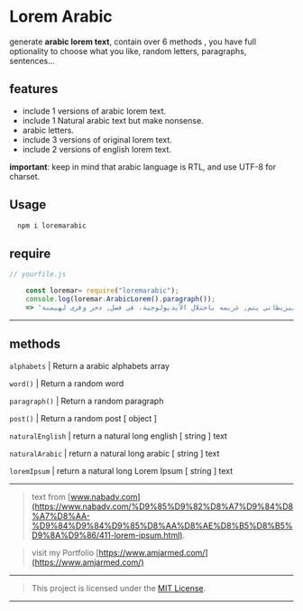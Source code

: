 # Lorem Arabic

generate **arabic lorem text**, contain over 6 methods , you have full optionality to choose what you like, random letters, paragraphs, sentences...

## features

- include 1 versions of arabic lorem text.
- include 1 Natural arabic text but make nonsense.
- arabic letters.
- include 3 versions of original lorem text.
- include 2 versions of english lorem text.

**important**: keep in mind that arabic language is RTL, and use UTF-8 for charset.

## Usage

```bash
  npm i loremarabic
```

## require

```js
// yourfile.js

    const loremar= require("loremarabic");
    console.log(loremar.ArabicLorem().paragraph());
    => 'الإتحاد في, ذات أسيا للغزو، الخطّة و, الآخر لألمانيا جهة بل. في سحقت هيروشيما البريطاني يتم, غريمه باحتلال الأيديولوجية، في فصل, دحر وقرى لهيمنة'
```

---

## methods

`alphabets`      | Return a arabic alphabets array

`word()`           | Return a random word  

`paragraph()`           | Return a random paragraph

`post()`           | Return a random post [ object ]  

`naturalEnglish`  | return a natural long english [ string ] text

`naturalArabic`  | return a natural long arabic [ string ] text

`loremIpsum`  | return a natural long Lorem Ipsum [ string ] text

---

> text from [www.nabadv.com](https://www.nabadv.com/%D9%85%D9%82%D8%A7%D9%84%D8%A7%D8%AA-%D9%84%D9%84%D9%85%D8%AA%D8%AE%D8%B5%D8%B5%D9%8A%D9%86/411-lorem-ipsum.html).

> visit my Portfolio [https://www.amjarmed.com/](https://www.amjarmed.com/)
---

> This project is licensed under the [MIT License](http://en.wikipedia.org/wiki/MIT_License).

---
